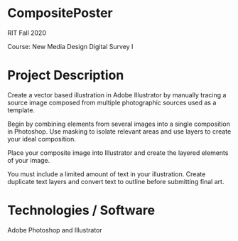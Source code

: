 # CompositePoster

RIT Fall 2020

Course: New Media Design Digital Survey I

# Project Description

Create a vector based illustration in Adobe IIlustrator by manually tracing a source image composed from
multiple photographic sources used as a template.

Begin by combining elements from several images into a single composition in Photoshop. Use masking
to isolate relevant areas and use layers to create your ideal composition.

Place your composite image into Illustrator and create the layered elements of your image.

You must include a limited amount of text in your illustration.  Create duplicate text layers and convert text to outline before submitting final art.

# Technologies / Software

Adobe Photoshop and Illustrator
